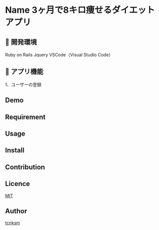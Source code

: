 Name
3ヶ月で8キロ痩せるダイエットアプリ
====

## 📗 開発環境
Ruby on Rails
Jquery 
VSCode（Visual Studio Code）

## 📗 アプリ機能
1、ユーザーの登録

## Demo


## Requirement

## Usage

## Install

## Contribution

## Licence

[MIT](https://github.com/tcnksm/tool/blob/master/LICENCE)

## Author

[tcnksm](https://github.com/tcnksm)